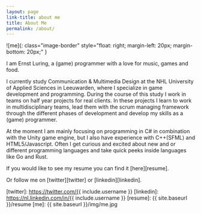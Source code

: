 ```yaml
---
layout: page
link-title: about me
title: About Me
permalink: /about/
---
```

![me]{: class="image-border" style="float: right; margin-left: 20px; margin-bottom: 20px;" }

I am Ernst Luring, a (game) programmer with a love for music, games and food.


I currently study Communication & Multimedia Design at the NHL University of Applied Sciences in Leeuwarden, where I specialize in game development and programming. During the course of this study I work in teams on half year projects for real clients. In these projects I learn to work in multidisciplinary teams, lead them with the scrum managing framework through the different phases of development and develop my skills as a (game) programmer.


At the moment I am mainly focusing on programming in C# in combination with the Unity game engine, but I also have experience with C++(SFML) and HTML5/Javascript. Often I get curious and excited about new and or different programming languages and take quick peeks inside languages like Go and Rust.

If you would like to see my resume you can find it [here][resume].

Or follow me on [twitter][twitter] or [linkedin][linkedin].

[twitter]: https://twitter.com/{{ include.username }}
[linkedin]: https://nl.linkedin.com/in/{{ include.username }}
[resume]: {{ site.baseurl }}/resume
[me]: {{ site.baseurl }}/img/me.jpg
